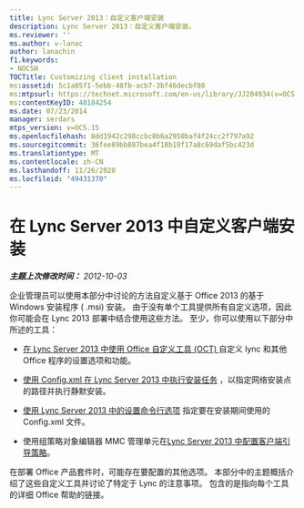 ```yaml
---
title: Lync Server 2013：自定义客户端安装
description: Lync Server 2013：自定义客户端安装。
ms.reviewer: ''
ms.author: v-lanac
author: lanachin
f1.keywords:
- NOCSH
TOCTitle: Customizing client installation
ms:assetid: 5c1a85f1-5ebb-48fb-acb7-3bf46decbf80
ms:mtpsurl: https://technet.microsoft.com/en-us/library/JJ204934(v=OCS.15)
ms:contentKeyID: 48184254
ms.date: 07/23/2014
manager: serdars
mtps_version: v=OCS.15
ms.openlocfilehash: 8dd1942c298ccbc8b6a2950baf4f24cc2f797a92
ms.sourcegitcommit: 36fee89bb887bea4f18b19f17a8c69daf5bc423d
ms.translationtype: MT
ms.contentlocale: zh-CN
ms.lasthandoff: 11/26/2020
ms.locfileid: "49431370"
---
```

# <a name="customizing-client-installation-in-lync-server-2013"></a>在 Lync Server 2013 中自定义客户端安装

<div data-xmlns="http://www.w3.org/1999/xhtml">

<div class="topic" data-xmlns="http://www.w3.org/1999/xhtml" data-msxsl="urn:schemas-microsoft-com:xslt" data-cs="https://msdn.microsoft.com/">

<div data-asp="https://msdn2.microsoft.com/asp">



</div>

<div id="mainSection">

<div id="mainBody">

<span> </span>

_**主题上次修改时间：** 2012-10-03_

企业管理员可以使用本部分中讨论的方法自定义基于 Office 2013 的基于 Windows 安装程序 ( .msi) 安装。 由于没有单个工具提供所有自定义选项，因此你可能会在 Lync 2013 部署中结合使用这些方法。 至少，你可以使用以下部分中所述的工具：

  - [在 Lync Server 2013 中使用 Office 自定义工具 (OCT) ](lync-server-2013-using-the-office-customization-tool-oct.md) 自定义 lync 和其他 Office 程序的设置选项和功能。

  - [使用 Config.xml 在 Lync Server 2013 中执行安装任务](lync-server-2013-using-config-xml-to-perform-installation-tasks.md) ，以指定网络安装点的路径并执行静默安装。

  - [使用 Lync Server 2013 中的设置命令行选项](lync-server-2013-using-setup-command-line-options.md) 指定要在安装期间使用的 Config.xml 文件。

  - 使用组策略对象编辑器 MMC 管理单元在[Lync Server 2013 中配置客户端引导策略](lync-server-2013-configuring-client-bootstrapping-policies.md)。

在部署 Office 产品套件时，可能存在要配置的其他选项。 本部分中的主题概括介绍了这些自定义工具并讨论了特定于 Lync 的注意事项。 包含的是指向每个工具的详细 Office 帮助的链接。

</div>

<span> </span>

</div>

</div>

</div>


